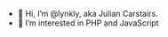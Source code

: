 - 👋 Hi, I’m @lynkly, aka Julian Carstairs. 
- 👀 I’m interested in PHP and JavaScript

<!---
lynkly/lynkly is a ✨ special ✨ repository because its `README.md` (this file) appears on your GitHub profile.
You can click the Preview link to take a look at your changes.
--->
